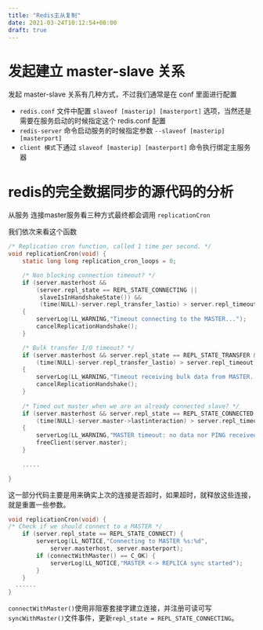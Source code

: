 ```yaml
---
title: "Redis主从复制"
date: 2021-03-24T10:12:54+08:00
draft: true
---
```


# 发起建立 master-slave 关系

发起 master-slave 关系有几种方式，不过我们通常是在 conf 里面进行配置

- `redis.conf` 文件中配置 `slaveof [masterip] [masterport]` 选项，当然还是需要在服务启动的时候指定这个 redis.conf 配置
- `redis-server` 命令启动服务的时候指定参数 `--slaveof [masterip] [masterport]`
- `client 模式`下通过 `slaveof [masterip] [masterport]` 命令执行绑定主服务器



# redis的完全数据同步的源代码的分析 

从服务 连接master服务看三种方式最终都会调用 `replicationCron`

我们依次来看这个函数

```c
/* Replication cron function, called 1 time per second. */
void replicationCron(void) {
    static long long replication_cron_loops = 0;

    /* Non blocking connection timeout? */
    if (server.masterhost &&
        (server.repl_state == REPL_STATE_CONNECTING ||
         slaveIsInHandshakeState()) &&
         (time(NULL)-server.repl_transfer_lastio) > server.repl_timeout)
    {
        serverLog(LL_WARNING,"Timeout connecting to the MASTER...");
        cancelReplicationHandshake();
    }

    /* Bulk transfer I/O timeout? */
    if (server.masterhost && server.repl_state == REPL_STATE_TRANSFER &&
        (time(NULL)-server.repl_transfer_lastio) > server.repl_timeout)
    {
        serverLog(LL_WARNING,"Timeout receiving bulk data from MASTER... If the problem persists try to set the 'repl-timeout' parameter in redis.conf to a larger value.");
        cancelReplicationHandshake();
    }
  
    /* Timed out master when we are an already connected slave? */
    if (server.masterhost && server.repl_state == REPL_STATE_CONNECTED &&
        (time(NULL)-server.master->lastinteraction) > server.repl_timeout)
    {
        serverLog(LL_WARNING,"MASTER timeout: no data nor PING received...");
        freeClient(server.master);
    }
    
    .....

}
```



这一部分代码主要是用来确实上次的连接是否超时，如果超时，就释放这些连接，就是重置一些参数。

```c
void replicationCron(void) { 
/* Check if we should connect to a MASTER */
    if (server.repl_state == REPL_STATE_CONNECT) {
        serverLog(LL_NOTICE,"Connecting to MASTER %s:%d",
            server.masterhost, server.masterport);
        if (connectWithMaster() == C_OK) {
            serverLog(LL_NOTICE,"MASTER <-> REPLICA sync started");
        }
    }
  ......
}
```

`connectWithMaster()`使用非阻塞套接字建立连接，并注册可读可写`syncWithMaster()`文件事件，更新`repl_state = REPL_STATE_CONNECTING`。






